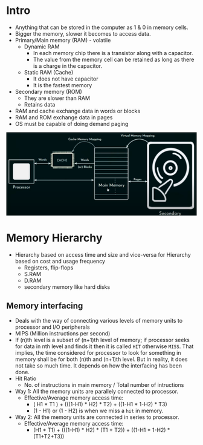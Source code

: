 # Intro

* Anything that can be stored in the computer as 1 & 0 in memory cells.
* Bigger the memory, slower it becomes to access data.
* Primary/Main memory (RAM) - volatile
    * Dynamic RAM
        - In each memory chip there is a transistor along with a capacitor.
        - The value from the memory cell can be retained as long as there is a charge in the capacitor.
    * Static RAM (Cache)
        - It does not have capacitor
        - It is the fastest memory
* Secondary memory (ROM)
    * They are slower than RAM
    * Retains data
* RAM and cache exchange data in words or blocks
* RAM and ROM exchange data in pages
* OS must be capable of doing demand paging

![mem](images/memory.png)

# Memory Hierarchy

* Hierarchy based on access time and size and vice-versa for Hierarchy based on cost and usage frequency
    - Registers, flip-flops
    - S.RAM
    - D.RAM
    - secondary memory like hard disks

## Memory interfacing

* Deals with the way of connecting various levels of memory units to processor and I/O peripherals
* MIPS (Million instructions per second)
* If (n)th level is a subset of (n+1)th level of memory; if processor seeks for data in nth level and finds it then it is called `HIT` otherwise `MISS`. That implies, the time considered for processor to look for something in memory shall be for both (n)th and (n+1)th level. But in reality, it does not take so much time. It depends on how the interfacing has been done.
* Hit Ratio
    - No. of instructions in main memory / Total number of intructions
* Way 1: All the memory units are parallely connected to processor.
    - Effective/Average memory access time:
        * ( H1 * T1 ) + (((1-H1) * H2) * T2) + ((1-H1 * 1-H2) * T3)
        * (1 - H1) or (1 - H2) is when we miss a `hit` in memory.
* Way 2: All the memory units are connected in series to processor.
    - Effective/Average memory access time:
        * (H1 * T1) + (((1-H1) * H2) * (T1 + T2)) + ((1-H1 * 1-H2) * (T1+T2+T3))
